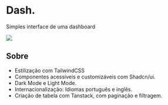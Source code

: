 # Dash.

Simples interface de uma dashboard

<img src="https://i.ibb.co/F5VvDsv/Screenshot-2024-06-25-193642.png" />

## Sobre
- Estilização com TailwindCSS
- Componentes acessíveis e customizáveis com Shadcn/ui.
- Dark Mode e Light Mode.
- Internacionalização: Idiomas português e inglês.
- Criação de tabela com Tanstack, com paginação e filtragem.